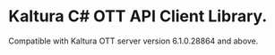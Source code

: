 # Kaltura C# OTT API Client Library.
Compatible with Kaltura OTT server version 6.1.0.28864 and above.

